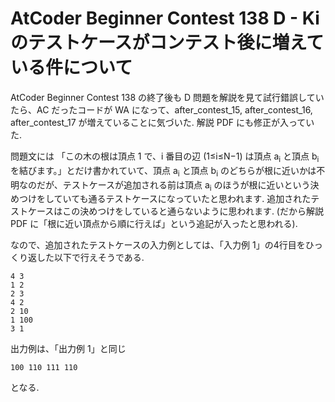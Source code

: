 # AtCoder Beginner Contest 138 D - Ki のテストケースがコンテスト後に増えている件について

AtCoder Beginner Contest 138 の終了後も D 問題を解説を見て試行錯誤していたら、AC だったコードが WA になって、after_contest_15, after_contest_16, after_contest_17 が増えていることに気づいた. 解説 PDF にも修正が入っていた.

問題文には 「この木の根は頂点 1 で、i 番目の辺 (1≤i≤N−1) は頂点 a<sub>i</sub> と頂点 b<sub>i</sub> を結びます。」とだけ書かれていて、頂点 a<sub>i</sub> と頂点 b<sub>i</sub> のどちらが根に近いかは不明なのだが、テストケースが追加される前は頂点 a<sub>i</sub> のほうが根に近いという決めつけをしていても通るテストケースになっていたと思われます. 追加されたテストケースはこの決めつけをしていると通らないように思われます. (だから解説 PDF に「根に近い頂点から順に行えば」という追記が入ったと思われる).

なので、追加されたテストケースの入力例としては、「入力例 1」の4行目をひっくり返した以下で行えそうである.

```
4 3
1 2
2 3
4 2
2 10
1 100
3 1
```

出力例は、「出力例 1」と同じ

```
100 110 111 110
```

となる.
